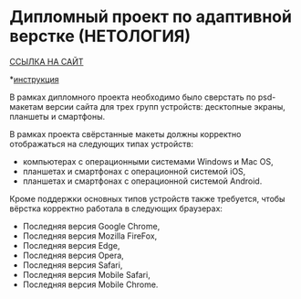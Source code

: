 # Дипломный проект по адаптивной верстке (НЕТОЛОГИЯ)

[ССЫЛКА НА САЙТ](https://kiiyas.github.io/mq_diploma/)

*[инструкция](https://github.com/netology-code/mq-diploma)

В рамках дипломного проекта необходимо было сверстать по psd-макетам версии сайта для трех групп устройств: десктопные экраны, планшеты и смартфоны.

В рамках проекта свёрстанные макеты должны корректно отображаться на следующих типах устройств:
- компьютерах с операционными системами Windows и Mac OS,
- планшетах и смартфонах с операционной системой iOS,
- планшетах и смартфонах с операционной системой Android.

Кроме поддержки основных типов устройств также требуется, чтобы вёрстка корректно работала в следующих браузерах:
- Последняя версия Google Chrome,
- Последняя версия Mozilla FireFox,
- Последняя версия Edge,
- Последняя версия Opera,
- Последняя версия Safari,
- Последняя версия Mobile Safari,
- Последняя версия Mobile Chrome.
